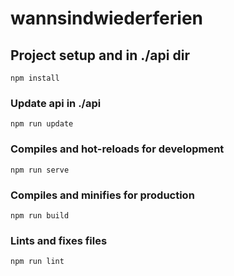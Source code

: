 # wannsindwiederferien

## Project setup and in ./api dir
```
npm install
```
### Update api in ./api
```
npm run update
```

### Compiles and hot-reloads for development
```
npm run serve
```

### Compiles and minifies for production
```
npm run build
```

### Lints and fixes files
```
npm run lint
```


